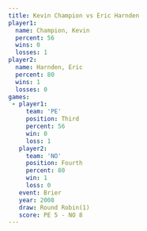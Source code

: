 ```yaml
---
title: Kevin Champion vs Eric Harnden
player1:               
  name: Champion, Kevin
  percent: 56          
  wins: 0              
  losses: 1            
player2:               
  name: Harnden, Eric  
  percent: 80          
  wins: 1              
  losses: 0            
games:
 - player1:         
     team: 'PE'     
     position: Third
     percent: 56    
     win: 0         
     loss: 1        
   player2:          
     team: 'NO'      
     position: Fourth
     percent: 80     
     win: 1          
     loss: 0         
   event: Brier        
   year: 2008          
   draw: Round Robin(1)
   score: PE 5 - NO 8  
---
```

